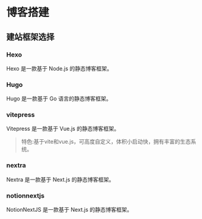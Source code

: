 # 博客搭建

## 建站框架选择
### Hexo
Hexo 是一款基于 Node.js 的静态博客框架。
### Hugo
Hugo 是一款基于 Go 语言的静态博客框架。
### vitepress
Vitepress 是一款基于 Vue.js 的静态博客框架。
> 特色:基于vite和vue.js，可高度自定义，体积小启动快，拥有丰富的生态系统。
### nextra
Nextra 是一款基于 Next.js 的静态博客框架。
### notionnextjs
NotionNextJS 是一款基于 Next.js 的静态博客框架。